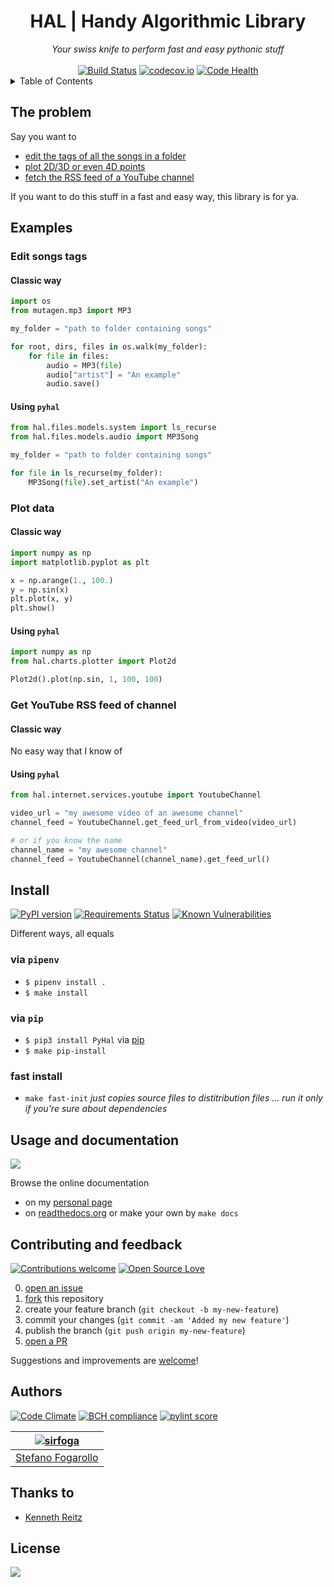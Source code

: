 <div align="center">
<h1>HAL | Handy Algorithmic Library</h1>
<em>Your swiss knife to perform fast and easy pythonic stuff</em></br></br>
</div>

<div align="center">
<a href="https://travis-ci.org/sirfoga/pyhal"><img alt="Build Status" src="https://travis-ci.org/sirfoga/pyhal.svg?branch=master"></a> <a href="https://codecov.io/github/rsirfoga/pyhal"><img alt="codecov.io" src="https://codecov.io/github/sirfoga/pyhal/coverage.svg?branch=master"></a> <a href="https://landscape.io/github/sirfoga/hal/master"><img alt="Code Health" src="https://landscape.io/github/sirfoga/pyhal/master/landscape.svg?style=flat"></a> 
</div>


<details>
  <summary>Table of Contents</summary>

* [The problem](#the-problem)
* [Examples](#examples)
* [Install](#install)
* [Usage and documentation](#usage-and-documentation)
* [Questions and issues](#questions-and-issues)
* [License](#license)

</details>


## The problem
Say you want to
- [edit the tags of all the songs in a folder](#using-pyhal)
- [plot 2D/3D or even 4D points](#using-pyhal-1)
- [fetch the RSS feed of a YouTube channel](#using-pyhal-2)

If you want to do this stuff in a fast and easy way, this library is for ya.


## Examples

### Edit songs tags
    
#### Classic way
```python
import os
from mutagen.mp3 import MP3

my_folder = "path to folder containing songs"

for root, dirs, files in os.walk(my_folder):
    for file in files:
        audio = MP3(file)
        audio["artist"] = "An example"
        audio.save()
```

#### Using `pyhal`
```python
from hal.files.models.system import ls_recurse
from hal.files.models.audio import MP3Song

my_folder = "path to folder containing songs"

for file in ls_recurse(my_folder):
    MP3Song(file).set_artist("An example")
```

### Plot data
    
#### Classic way
```python
import numpy as np
import matplotlib.pyplot as plt

x = np.arange(1., 100.)
y = np.sin(x)
plt.plot(x, y)
plt.show()
```

#### Using `pyhal`
```python
import numpy as np
from hal.charts.plotter import Plot2d

Plot2d().plot(np.sin, 1, 100, 100)
```

### Get YouTube RSS feed of channel
    
#### Classic way

No easy way that I know of

#### Using `pyhal`
```python
from hal.internet.services.youtube import YoutubeChannel

video_url = "my awesome video of an awesome channel"
channel_feed = YoutubeChannel.get_feed_url_from_video(video_url)

# or if you know the name
channel_name = "my awesome channel"
channel_feed = YoutubeChannel(channel_name).get_feed_url()
```


## Install
<a href="https://pypi.org/project/PyHal/"><img alt="PyPI version" src="https://badge.fury.io/py/PyHal.svg"></a> <a href="https://requires.io/github/sirfoga/pyhal/requirements/?branch=master"><img alt="Requirements Status" src="https://requires.io/github/sirfoga/pyhal/requirements.svg?branch=master"></a> <a href="https://snyk.io/test/github/sirfoga/pyhal?targetFile=requirements.txt"><img src="https://snyk.io/test/github/sirfoga/pyhal/badge.svg?targetFile=requirements.txt" alt="Known Vulnerabilities" data-canonical-src="https://snyk.io/test/github/sirfoga/pyhal?targetFile=requirements.txt" style="max-width:100%;"></a>

Different ways, all equals

### via `pipenv`
- ```$ pipenv install .```
- ```$ make install```

### via `pip`
- ```$ pip3 install PyHal``` via [pip](https://pypi.org/project/PyHal/)
- ```$ make pip-install```

### fast install
- ```make fast-init```
*just copies source files to distitribution files ... run it only if you're sure about dependencies*


## Usage and documentation
<a href="https://pyhal.readthedocs.io/en/latest/"><img src="https://readthedocs.org/projects/pyhal/badge/?version=latest"></a>

Browse the online documentation
- on my [personal page]([readthedocs](https://sirfoga.github.io/pyhal/))
- on [readthedocs.org](https://pyhal.readthedocs.io/en/latest/)
or make your own by `make docs`


## Contributing and feedback
<a href="https://github.com/sirfoga/pyhal/issues"><img alt="Contributions welcome" src="https://img.shields.io/badge/contributions-welcome-brightgreen.svg?style=flat"></a>
<a href="https://opensource.org/licenses/MIT"><img alt="Open Source Love" src="https://badges.frapsoft.com/os/v1/open-source.svg?v=103"></a>

0. [open an issue](https://github.com/sirfoga/pyhal/issues/new)
0. [fork](https://github.com/sirfoga/pyhal/fork) this repository
0. create your feature branch (`git checkout -b my-new-feature`)
0. commit your changes (`git commit -am 'Added my new feature'`)
0. publish the branch (`git push origin my-new-feature`)
0. [open a PR](https://github.com/sirfoga/pyhal/compare)

Suggestions and improvements are [welcome](https://github.com/sirfoga/pyhal/issues)!


## Authors
<a href="https://codeclimate.com/github/sirfoga/pyhal"><img alt="Code Climate" src="https://lima.codeclimate.com/github/sirfoga/pyhal/badges/gpa.svg"></a>
<a href="https://bettercodehub.com/"><img alt="BCH compliance" src="https://bettercodehub.com/edge/badge/sirfoga/pyhal?branch=master"></a>
<a href="https://travis-ci.org/sirfoga/pyhal"><img alt="pylint score" src="https://mperlet.github.io/pybadge/badges/9.65.svg"></a>

| [![sirfoga](https://avatars0.githubusercontent.com/u/14162628?s=128&v=4)](https://github.com/sirfoga "Follow @sirfoga on Github") |
|---|
| [Stefano Fogarollo](https://sirfoga.github.io) |


## Thanks to
- [Kenneth Reitz](https://github.com/kennethreitz)


## License
<a href="https://opensource.org/licenses/MIT"><img src="https://img.shields.io/badge/License-MIT-blue.svg"></a>
